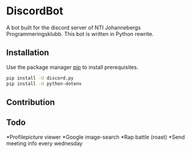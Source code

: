 # DiscordBot

A bot built for the discord server of NTI Johannebergs Programmeringsklubb.
This bot is written in Python rewrite.

## Installation

Use the package manager [pip](https://pip.pypa.io/en/stable/) to install prerequisites.

```bash
pip install -U discord.py
pip install -U python-dotenv
```
## Contribution

## Todo
*Profilepicture viewer
*Google image-search
*Rap battle (roast)
*Send meeting info every wednesday

